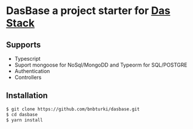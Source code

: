 # DasBase a project starter for [Das Stack](http://dasstack)

## Supports

- Typescript
- Suport mongoose for NoSql/MongoDD and Typeorm for SQL/POSTGRE
- Authentication
- Controllers

## Installation

```bash
$ git clone https://github.com/bnbturki/dasbase.git
$ cd dasbase
$ yarn install
```
